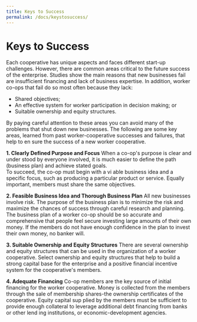 ```yaml
---
title: Keys to Success
permalink: /docs/keystosuccess/
---
```


# **Keys to Success**
Each cooperative has unique aspects and faces different start-up challenges. However, there are common areas critical to the future suc­cess of the enterprise. Studies show the main reasons that new businesses fail are insuffi­cient financing and lack of business expertise. In addition, worker co-ops that fail do so most often because they lack:
- Shared objectives;
- An effective system for worker participa­tion in decision making; or
- Suitable ownership and equity structures.  

By paying careful attention to these areas you can avoid many of the problems that shut down new businesses. The following are some key areas, learned from past worker-coopera­tive successes and failures, that help to en­ sure the success of a new worker cooperative.

**1. Clearly Defined Purpose and Focus**
When a co-op's purpose is clear and under­ stood by everyone involved, it is much easier to define the path (business plan) and achieve stated goals.  
To succeed, the co-op must begin with a vi­ able business idea and a specific focus, such as producing a particular product or service. Equally important, members must share the same objectives.

**2. Feasible Business Idea and Thorough Business Plan**
All new businesses involve risk. The purpose of the business plan is to minimize the risk and maximize the chances of success through careful research and planning.  
The business plan of a worker co-op should be so accurate and comprehensive that people feel secure investing large amounts of their own money. If the members do not have enough confidence in the plan to invest their own money, no banker will.

**3. Suitable Ownership and Equity Struc­tures**
There are several ownership and equity struc­tures that can be used in the organization of a worker cooperative. Select ownership and eq­uity structures that help to build a strong capi­tal base for the enterprise and a positive fi­nancial incentive system for the cooperative's members.

**4. Adequate Financing**
Co-op members are the key source of initial financing for the worker cooperative. Money is collected from the members through the sale of membership shares-the ownership certifi­cates of the cooperative. Equity capital sup­ plied by the members must be sufficient to provide enough collateral to leverage addi­tional debt financing from banks or other lend­ ing institutions, or economic-development agencies.
